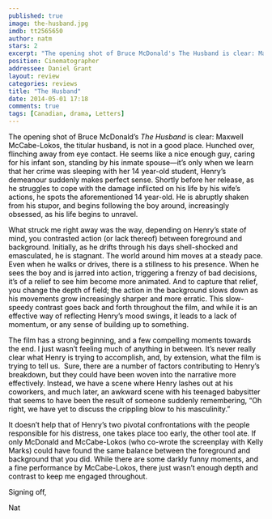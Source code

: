 ```yaml
---
published: true
image: the-husband.jpg
imdb: tt2565650
author: natm
stars: 2
excerpt: "The opening shot of Bruce McDonald's The Husband is clear: Maxwell McCabe-Lokos, the titular husband, is not in a good place."
position: Cinematographer
addressee: Daniel Grant
layout: review
categories: reviews
title: "The Husband"
date: 2014-05-01 17:18
comments: true
tags: [Canadian, drama, Letters]
---
```

<p><span style="color:black;">The opening shot of Bruce McDonald&rsquo;s <em>The Husband</em> is clear: Maxwell McCabe-Lokos, the titular husband, is not in a good place. Hunched over, flinching away from eye contact. He seems like a nice enough guy, caring for his infant son, standing by his inmate spouse&mdash;it&rsquo;s only when we learn that her crime was sleeping with her 14 year-old student, Henry&rsquo;s demeanour suddenly makes perfect sense. Shortly before her release, as he struggles to cope with the damage inflicted on his life by his wife&rsquo;s actions, he spots the aforementioned 14 year-old. He is abruptly shaken from his stupor, and begins following the boy around, increasingly obsessed, as his life begins to unravel. </span></p>
<p><span style="color:black;">What struck me right away was the way, depending on Henry&rsquo;s state of mind, you contrasted action (or lack thereof) between foreground and background. Initially, as he drifts through his days shell-shocked and emasculated, he is stagnant. The world around him moves at a steady pace. Even when he walks or drives, there is a stillness to his presence. When he sees the boy and is jarred into action, triggering a frenzy of bad decisions, it&rsquo;s of a relief to see him become more animated. And to capture that relief, you change the depth of field; the action in the background slows down as his movements grow increasingly sharper and more erratic. This slow-speedy contrast goes back and forth throughout the film, and while it is an effective way of reflecting Henry&rsquo;s mood swings, it leads to a lack of momentum, or any sense of building up to something. </span></p>
<p><span style="color:black;">The film has a strong beginning, and a few compelling moments towards the end. I just wasn&rsquo;t feeling much of anything in between. It&rsquo;s never really clear what Henry is trying to accomplish, and, by extension, what the film is trying to tell us. &nbsp;Sure, there are a number of factors contributing to Henry&rsquo;s breakdown, but they could have been woven into the narrative more effectively. Instead, we have a scene where Henry lashes out at his coworkers, and much later, an awkward scene with his teenaged babysitter that seems to have been the result of someone suddenly remembering, &ldquo;Oh right, we have yet to discuss the crippling blow to his masculinity.&rdquo; </span></p>
<p><span style="color:black;">It doesn&rsquo;t help that of Henry&rsquo;s two pivotal confrontations with the people responsible for his distress, one takes place too early, the other tool ate. If only McDonald and McCabe-Lokos (who co-wrote the screenplay with Kelly Marks) could have found the same balance between the foreground and background that you did. While there are some darkly funny moments, and a fine performance by McCabe-Lokos, there just wasn&rsquo;t enough depth and contrast to keep me engaged throughout. </span></p>
<p><span style="color:black;">Signing off, </span></p>
<p><span style="color:black;">Nat</span></p>
